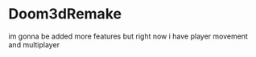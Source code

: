 # Doom3dRemake
im gonna be added more features but right now i have player movement and multiplayer
